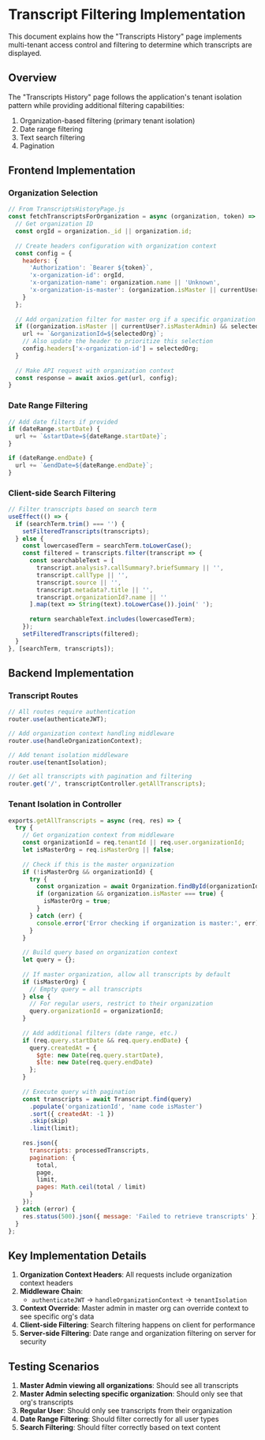 # Transcript Filtering Implementation

This document explains how the "Transcripts History" page implements multi-tenant access control and filtering to determine which transcripts are displayed.

## Overview

The "Transcripts History" page follows the application's tenant isolation pattern while providing additional filtering capabilities:

1. Organization-based filtering (primary tenant isolation)
2. Date range filtering
3. Text search filtering
4. Pagination

## Frontend Implementation

### Organization Selection

```javascript
// From TranscriptsHistoryPage.js
const fetchTranscriptsForOrganization = async (organization, token) => {
  // Get organization ID
  const orgId = organization._id || organization.id;
  
  // Create headers configuration with organization context
  const config = {
    headers: {
      'Authorization': `Bearer ${token}`,
      'x-organization-id': orgId,
      'x-organization-name': organization.name || 'Unknown',
      'x-organization-is-master': (organization.isMaster || currentUser?.isMasterAdmin) ? 'true' : 'false'
    }
  };
  
  // Add organization filter for master org if a specific organization is selected
  if ((organization.isMaster || currentUser?.isMasterAdmin) && selectedOrg !== 'all') {
    url += `&organizationId=${selectedOrg}`;
    // Also update the header to prioritize this selection
    config.headers['x-organization-id'] = selectedOrg;
  }
  
  // Make API request with organization context
  const response = await axios.get(url, config);
}
```

### Date Range Filtering

```javascript
// Add date filters if provided
if (dateRange.startDate) {
  url += `&startDate=${dateRange.startDate}`;
}

if (dateRange.endDate) {
  url += `&endDate=${dateRange.endDate}`;
}
```

### Client-side Search Filtering

```javascript
// Filter transcripts based on search term
useEffect(() => {
  if (searchTerm.trim() === '') {
    setFilteredTranscripts(transcripts);
  } else {
    const lowercasedTerm = searchTerm.toLowerCase();
    const filtered = transcripts.filter(transcript => {
      const searchableText = [
        transcript.analysis?.callSummary?.briefSummary || '',
        transcript.callType || '',
        transcript.source || '',
        transcript.metadata?.title || '',
        transcript.organizationId?.name || ''
      ].map(text => String(text).toLowerCase()).join(' ');
      
      return searchableText.includes(lowercasedTerm);
    });
    setFilteredTranscripts(filtered);
  }
}, [searchTerm, transcripts]);
```

## Backend Implementation

### Transcript Routes

```javascript
// All routes require authentication
router.use(authenticateJWT);

// Add organization context handling middleware
router.use(handleOrganizationContext);

// Add tenant isolation middleware
router.use(tenantIsolation);

// Get all transcripts with pagination and filtering
router.get('/', transcriptController.getAllTranscripts);
```

### Tenant Isolation in Controller

```javascript
exports.getAllTranscripts = async (req, res) => {
  try {
    // Get organization context from middleware
    const organizationId = req.tenantId || req.user.organizationId;
    let isMasterOrg = req.isMasterOrg || false;
    
    // Check if this is the master organization
    if (!isMasterOrg && organizationId) {
      try {
        const organization = await Organization.findById(organizationId);
        if (organization && organization.isMaster === true) {
          isMasterOrg = true;
        }
      } catch (err) {
        console.error('Error checking if organization is master:', err);
      }
    }
    
    // Build query based on organization context
    let query = {};
    
    // If master organization, allow all transcripts by default
    if (isMasterOrg) {
      // Empty query = all transcripts
    } else {
      // For regular users, restrict to their organization
      query.organizationId = organizationId;
    }
    
    // Add additional filters (date range, etc.)
    if (req.query.startDate && req.query.endDate) {
      query.createdAt = {
        $gte: new Date(req.query.startDate),
        $lte: new Date(req.query.endDate)
      };
    }
    
    // Execute query with pagination
    const transcripts = await Transcript.find(query)
      .populate('organizationId', 'name code isMaster')
      .sort({ createdAt: -1 })
      .skip(skip)
      .limit(limit);
    
    res.json({
      transcripts: processedTranscripts,
      pagination: {
        total,
        page,
        limit,
        pages: Math.ceil(total / limit)
      }
    });
  } catch (error) {
    res.status(500).json({ message: 'Failed to retrieve transcripts' });
  }
};
```

## Key Implementation Details

1. **Organization Context Headers**: All requests include organization context headers
2. **Middleware Chain**: 
   - `authenticateJWT` → `handleOrganizationContext` → `tenantIsolation`
3. **Context Override**: Master admin in master org can override context to see specific org's data
4. **Client-side Filtering**: Search filtering happens on client for performance
5. **Server-side Filtering**: Date range and organization filtering on server for security

## Testing Scenarios

1. **Master Admin viewing all organizations**: Should see all transcripts
2. **Master Admin selecting specific organization**: Should only see that org's transcripts
3. **Regular User**: Should only see transcripts from their organization
4. **Date Range Filtering**: Should filter correctly for all user types
5. **Search Filtering**: Should filter correctly based on text content 